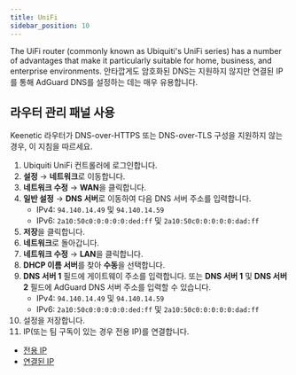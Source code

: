 ```yaml
---
title: UniFi
sidebar_position: 10
---
```


The UiFi router (commonly known as Ubiquiti's UniFi series) has a number of advantages that make it particularly suitable for home, business, and enterprise environments. 안타깝게도 암호화된 DNS는 지원하지 않지만 연결된 IP를 통해 AdGuard DNS를 설정하는 데는 매우 유용합니다.

## 라우터 관리 패널 사용

Keenetic 라우터가 DNS-over-HTTPS 또는 DNS-over-TLS 구성을 지원하지 않는 경우, 이 지침을 따르세요.

1. Ubiquiti UniFi 컨트롤러에 로그인합니다.
2. **설정** → **네트워크**로 이동합니다.
3. **네트워크 수정** → **WAN**을 클릭합니다.
4. **일반 설정** → **DNS 서버**로 이동하여 다음 DNS 서버 주소를 입력합니다.
    - IPv4: `94.140.14.49` 및 `94.140.14.59`
    - IPv6: `2a10:50c0:0:0:0:0:ded:ff` 및 `2a10:50c0:0:0:0:0:dad:ff`
5. **저장**을 클릭합니다.
6. **네트워크**로 돌아갑니다.
7. **네트워크 수정** → **LAN**을 클릭합니다.
8. **DHCP 이름 서버**를 찾아 **수동**을 선택합니다.
9. **DNS 서버 1** 필드에 게이트웨이 주소를 입력합니다. 또는 **DNS 서버 1** 및 **DNS 서버 2** 필드에 AdGuard DNS 서버 주소를 입력할 수 있습니다.
    - IPv4: `94.140.14.49` 및 `94.140.14.59`
    - IPv6: `2a10:50c0:0:0:0:0:ded:ff` 및 `2a10:50c0:0:0:0:0:dad:ff`
10. 설정을 저장합니다.
11. IP(또는 팀 구독이 있는 경우 전용 IP)를 연결합니다.

- [전용 IP](private-dns/connect-devices/other-options/dedicated-ip.md)
- [연결된 IP](private-dns/connect-devices/other-options/linked-ip.md)
